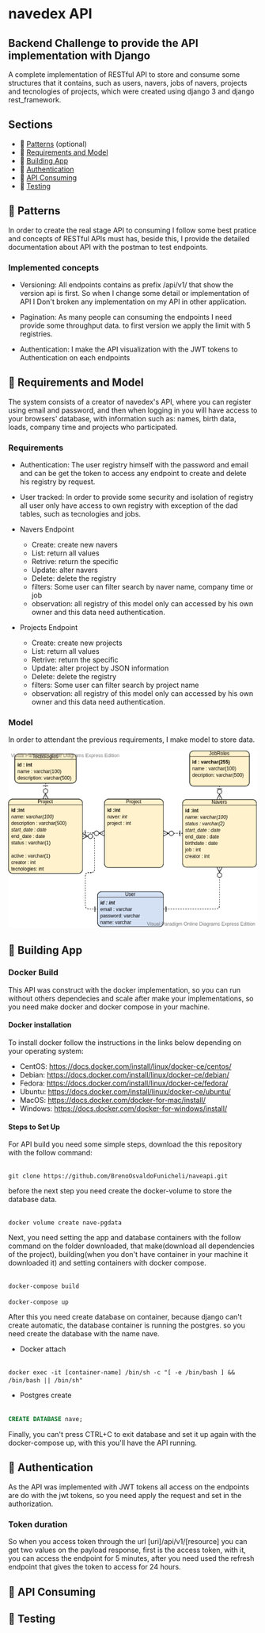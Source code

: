 # navedex API

## Backend Challenge to provide the API implementation with Django

A complete implementation of RESTful API to store and consume some structures that it contains, such as users, navers, jobs of navers, projects and tecnologies of projects, which were created using django 3 and django rest_framework.

## Sections

* :scroll: [Patterns](#scroll-patterns) (optional)
* :blue_book: [Requirements and Model](#blue_book-requirements-and-model)
* :wrench: [Building App](#wrench-building-app)
* :key: [Authentication](#key-authentication)
* :ticket: [API Consuming](#ticket-api-consuming)
* :postbox: [Testing](#postbox-testing)

## :scroll: Patterns

In order to create the real stage API to consuming I follow some best pratice and concepts of RESTful APIs must has, beside this, I provide the detailed documentation about API with the postman to test endpoints.

### Implemented concepts

* Versioning: All endpoints contains as prefix /api/v1/ that show the version api is first. So when I change some detail or implementation of API I Don't broken any implementation on my API in other application.

* Pagination: As many people can consuming the endpoints I need provide some throughput data. to first version we apply the limit with 5 registries.

* Authentication: I make the API visualization with the JWT tokens to Authentication on each endpoints

## :blue_book: Requirements and Model

The system consists of a creator of navedex's API, where you can register using email and password, and then when logging in you will have access to your browsers' database, with information such as: names, birth data, loads, company time and projects who participated.

### Requirements

* Authentication: The user registry himself with the password and email and can be get the token to access any endpoint to create and delete his registry by request.

* User tracked: In order to provide some security and isolation of registry all user only have access to own registry with exception of the dad tables, such as tecnologies and jobs.

* Navers Endpoint
    - Create: create new navers
    - List: return all values
    - Retrive: return the specific
    - Update: alter navers
    - Delete: delete the registry
    - filters: Some user can filter search by naver name, company time or job
    - observation: all registry of this model only can accessed by his own owner and this data need authentication.

* Projects Endpoint
    - Create: create new projects
    - List: return all values
    - Retrive: return the specific
    - Update: alter project by JSON information
    - Delete: delete the registry
    - filters: Some user can filter search by project name
    - observation: all registry of this model only can accessed by his own owner and this data need authentication.

### Model

In order to attendant the previous requirements, I make model to store data.

![alt text](https://github.com/BrenoOsvaldoFunicheli/naveapi/blob/conversion/documentation/DER.png?raw=true)

## :wrench: Building App

### Docker Build

This API was construct with the docker implementation, so you can run without others dependecies and scale after make your implementations, so you need make docker and docker compose in your machine.

#### Docker installation

To install docker follow the instructions in the links below depending on your operating system:

* CentOS: https://docs.docker.com/install/linux/docker-ce/centos/
* Debian: https://docs.docker.com/install/linux/docker-ce/debian/
* Fedora: https://docs.docker.com/install/linux/docker-ce/fedora/
* Ubuntu: https://docs.docker.com/install/linux/docker-ce/ubuntu/
* MacOS: https://docs.docker.com/docker-for-mac/install/
* Windows: https://docs.docker.com/docker-for-windows/install/

#### Steps to Set Up

For API build you need some simple steps, download the this repository with the follow command:

``` linux

git clone https://github.com/BrenoOsvaldoFunicheli/naveapi.git

```

before the next step you need create the docker-volume to store the database data.

``` linux

docker volume create nave-pgdata

```

Next, you need setting the app and database containers with the follow command on the folder downloaded, that make(download all dependencies of the project), building(when you don't have container in your machine it downloaded it) and setting containers with docker compose.

``` linux

docker-compose build

docker-compose up

```

After this you need create database on container, because django can't create automatic, the database container is running the postgres. so you need create the database with the name nave.

* Docker attach

``` linux

docker exec -it [container-name] /bin/sh -c "[ -e /bin/bash ] && /bin/bash || /bin/sh"

```

* Postgres create

``` sql

CREATE DATABASE nave;

```

Finally, you can't press CTRL+C to exit database and set it up again with the docker-compose up, with this you'll have the API running.

## :key: Authentication

As the API was implemented with JWT tokens all access on the endpoints are do with the jwt tokens, so you need apply the request and set in the authorization.

### Token duration

So when you access token through the url [uri]/api/v1/[resource] you can get two values on the payload response, first is the access token, with it, you can access the endpoint for 5 minutes, after you need used the refresh endpoint that gives the token to access for 24 hours.  

## :ticket: API Consuming

## :postbox: Testing
